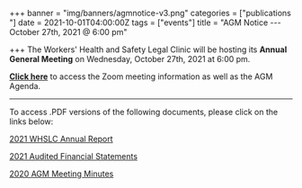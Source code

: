 +++
banner = "img/banners/agmnotice-v3.png"
categories = ["publications "]
date = 2021-10-01T04:00:00Z
tags = ["events"]
title = "AGM Notice --- October 27th, 2021 @ 6:00 pm"

+++
The Workers' Health and Safety Legal Clinic will be hosting its **Annual General Meeting** on Wednesday, October 27th, 2021 at 6:00 pm.

[**Click here**](https://s3.amazonaws.com/newsletter.workers-safety.ca/newsletters/Clinic+References/2021+Annual+Report/AGM+Meeting+Notice+and+Agenda-October+27+2021.pdf "AGM Notice and Agenda") to access the Zoom meeting information as well as the AGM Agenda.

***

To access .PDF versions of the following documents, please click on the links below:

[2021 WHSLC Annual Report](https://s3.amazonaws.com/newsletter.workers-safety.ca/newsletters/Clinic+References/2021+Annual+Report/Annual+Report+2021.pdf "2021 WHSLC Annual Report")

[2021 Audited Financial Statements](https://s3.amazonaws.com/newsletter.workers-safety.ca/newsletters/Clinic+References/2021+Annual+Report/WHSLC+Financial+Statements+March+31%2C+2021.pdf "2021 Audited Financial Statements")

[2020 AGM Meeting Minutes](https://s3.amazonaws.com/newsletter.workers-safety.ca/newsletters/Clinic+References/2021+Annual+Report/2020+09+23+AGM+Minutes.pdf "2020 AGM Meeting Minutes")